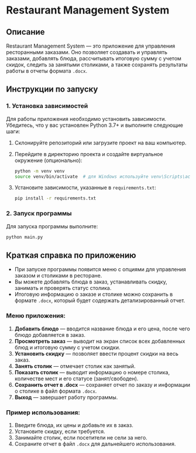 # Restaurant Management System

## Описание
Restaurant Management System — это приложение для управления ресторанными заказами. Оно позволяет создавать и управлять заказами, добавлять блюда, рассчитывать итоговую сумму с учетом скидок, следить за занятыми столиками, а также сохранять результаты работы в отчеты формата `.docx`.

## Инструкции по запуску

### 1. Установка зависимостей

Для работы приложения необходимо установить зависимости. Убедитесь, что у вас установлен Python 3.7+ и выполните следующие шаги:

1. Склонируйте репозиторий или загрузите проект на ваш компьютер.
2. Перейдите в директорию проекта и создайте виртуальное окружение (опционально):

    ```bash
    python -m venv venv
    source venv/bin/activate  # для Windows используйте venv\Scripts\activate
    ```

3. Установите зависимости, указанные в `requirements.txt`:

    ```bash
    pip install -r requirements.txt
    ```

### 2. Запуск программы

Для запуска программы выполните:

```bash
python main.py
```

## Краткая справка по приложению

- При запуске программы появится меню с опциями для управления заказом и столиками в ресторане.
- Вы можете добавлять блюда в заказ, устанавливать скидку, занимать и проверять статус столика.
- Итоговую информацию о заказе и столике можно сохранить в формате `.docx`, который будет содержать детализированный отчет.

### Меню приложения:

1. **Добавить блюдо** — вводится название блюда и его цена, после чего блюдо добавляется в заказ.
2. **Просмотреть заказ** — выводит на экран список всех добавленных блюд и итоговую сумму с учетом скидки.
3. **Установить скидку** — позволяет ввести процент скидки на весь заказ.
4. **Занять столик** — отмечает столик как занятый.
5. **Показать столик** — выводит информацию о номере столика, количестве мест и его статусе (занят/свободен).
6. **Сохранить отчет в .docx** — сохраняет отчет по заказу и информации о столике в файл формата `.docx`.
7. **Выход** — завершает работу программы.

### Пример использования:

1. Введите блюда, их цены и добавьте их в заказ.
2. Установите скидку, если требуется.
3. Занимайте столик, если посетители не сели за него.
4. Сохраните отчет в файл `.docx` для дальнейшего использования.
